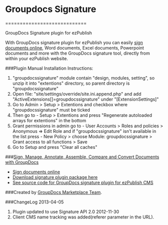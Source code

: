 # Groupdocs Signature
============================

GroupDocs Signature plugin for ezPublish

With GroupDocs signature plugin for ezPublish you can easily [sign documents online](http://groupdocs.com/apps/signature), Word documents, Excel documents, Powerpoint documents and more with the GroupDocs signature tool, directly from within your ezPublish website.

###Plugin Manual Installation Instructions:
1. "groupdocssignature" module contain "design, modules, setting", so unzip it into "extentions" directory, so parent directory is "groupdocssignature"
2. Open file: "site/settings/override/site.ini.append.php" and add "ActiveExtensions[]=groupdocssignature" under "[ExtensionSettings]"
3. Go to Admin > Setup > Extentions and checkbox where "groupdocssignature" must be ticked
4. Then go to - Setup > Extentions and press "Regenerate autoloaded arrays for extentions" in the bottom
5. Grant permissions in admin go to - User Accounts > Roles and policies > Anonymous => Edit Role and if "groupdocssignature" isn't available in the list press - New Policy > choose Module: groupdocssignature > Grant access to all functions > Save
6. Go to Setup and press "Clear all caches"


###[Sign, Manage, Annotate, Assemble, Compare and Convert Documents with GroupDocs](http://groupdocs.com)
* [Sign documents online](http://groupdocs.com/apps/signature)
* [Download signature plugin package here](https://github.com/groupdocs/ez-groupdocs-signature)
* [See source code for GroupDocs signature plugin for ezPublish CMS](https://github.com/groupdocs/ez-groupdocs-signature-source)

###Created by [GroupDocs Marketplace Team](http://groupdocs.com/marketplace/).

###ChangeLog
2013-04-05
1. Plugin updated to use Signature API 2.0
2012-11-30
1.  Client CMS name tracking was added(referer parameter in the URL).